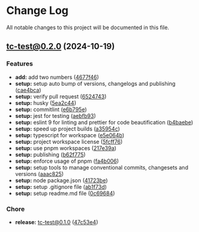 # Change Log

All notable changes to this project will be documented in this file.

## [tc-test@0.2.0](https://github.com/erichosick/tc-test/compare/...v0.2.0) (2024-10-19)

### Features
* **add:** add two numbers ([4677f46](https://github.com/erichosick/tc-test/commit/4677f46c66ae1b8254b1af27c218ff8e8a7fc6d9))
* **setup:** setup auto bump of versions, changelogs and publishing ([cae4bca](https://github.com/erichosick/tc-test/commit/cae4bcab799e2a834a0fba580bc4918debf1deb6))
* **setup:** verify pull request ([6524743](https://github.com/erichosick/tc-test/commit/652474311502ce81369185d32edb79f8921efd77))
* **setup:** husky ([5ea2c44](https://github.com/erichosick/tc-test/commit/5ea2c4459ae64090cb83a7c393d4fbf8c4073b00))
* **setup:** commitlint ([e6b795e](https://github.com/erichosick/tc-test/commit/e6b795eb72d0595297ebed6724b44ea4e45538b4))
* **setup:** jest for testing ([aebfb93](https://github.com/erichosick/tc-test/commit/aebfb9302126849ea7740486aed0dfa1b73d50f7))
* **setup:** eslint 9 for linting and prettier for code beautification ([b4baebe](https://github.com/erichosick/tc-test/commit/b4baebebde5c7f4b9d1c6ca44d5074ae0063aee2))
* **setup:** speed up project builds ([a35954c](https://github.com/erichosick/tc-test/commit/a35954c247ecbd0e848928b000475f5df5963cf7))
* **setup:** typescript for workspace ([e5e064b](https://github.com/erichosick/tc-test/commit/e5e064b4fea124acb9a6472531d9326c58234ca9))
* **setup:** project workspace license ([5fcff76](https://github.com/erichosick/tc-test/commit/5fcff761b233552b513a139c3849ef92d79b7b56))
* **setup:** use pnpm workspaces ([217e39a](https://github.com/erichosick/tc-test/commit/217e39a7785ad41ed5bc309bf26edbedab3cca82))
* **setup:** publishing ([b62f775](https://github.com/erichosick/tc-test/commit/b62f7750b8921ab06a2326853b2e9683c342b2c7))
* **setup:** enforce usage of pnpm ([fa4b006](https://github.com/erichosick/tc-test/commit/fa4b006a64fe90a4470dd02c3ef9e72aead37fdb))
* **setup:** setup tools to manage conventional commits, changesets and versions ([aaac825](https://github.com/erichosick/tc-test/commit/aaac825050ec070b42ba167d546f5306f44bb2ac))
* **setup:** node package.json ([41723be](https://github.com/erichosick/tc-test/commit/41723bee23d0e51a243fdb25af35d50045b8e901))
* **setup:** setup .gitignore file ([ab1f73d](https://github.com/erichosick/tc-test/commit/ab1f73d85a6b3a3de7125c8bd0e409919408ffea))
* **setup:** setup readme.md file ([0c69684](https://github.com/erichosick/tc-test/commit/0c69684d18def3675d376816cad187c88f1236ba))

### Chore
* **release:** tc-test@0.1.0 ([47c53e4](https://github.com/erichosick/tc-test/commit/47c53e43673cf9f35fe851e7e0c03a2b177e4c33))